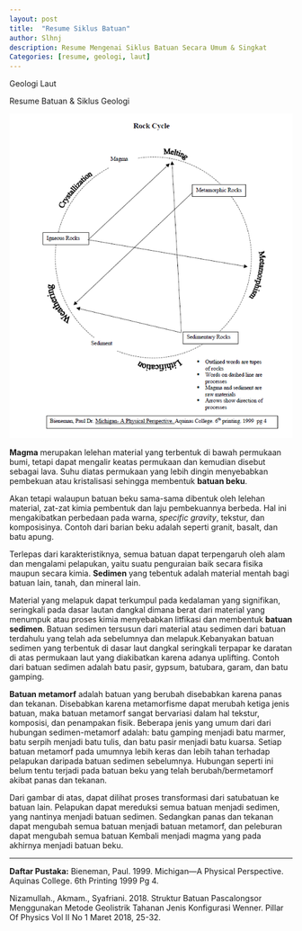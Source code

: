 ```yaml
---
layout: post
title:  "Resume Siklus Batuan"
author: Slhnj
description: Resume Mengenai Siklus Batuan Secara Umum & Singkat
Categories: [resume, geologi, laut]
---
```

Geologi Laut

Resume Batuan & Siklus Geologi

![Siklus Batuan](/_asset/_img/Reviwe/Satelit/siklusbatuan.png) <br>

**Magma** merupakan lelehan material yang terbentuk di bawah permukaan bumi, tetapi dapat mengalir keatas permukaan dan kemudian disebut sebagai lava. Suhu diatas permukaan yang lebih dingin menyebabkan pembekuan atau kristalisasi sehingga membentuk **batuan beku**.

Akan tetapi walaupun batuan beku sama-sama dibentuk oleh lelehan material, zat-zat kimia pembentuk dan laju pembekuannya berbeda. Hal ini mengakibatkan perbedaan pada warna, *specific gravity*, tekstur, dan komposisinya. Contoh dari barian beku adalah seperti granit, basalt, dan batu apung.
	
Terlepas dari karakteristiknya, semua batuan dapat terpengaruh oleh alam dan mengalami pelapukan, yaitu suatu penguraian baik secara fisika maupun secara kimia. **Sedimen** yang tebentuk adalah material mentah bagi batuan lain, tanah, dan mineral lain.

Material yang melapuk dapat terkumpul pada kedalaman yang signifikan, seringkali pada dasar lautan dangkal dimana berat dari material yang menumpuk atau proses kimia menyebabkan litfikasi dan membentuk **batuan sedimen**. Batuan sedimen tersusun dari material atau sedimen dari batuan terdahulu yang telah ada sebelumnya dan melapuk.Kebanyakan batuan sedimen yang terbentuk di dasar laut dangkal seringkali terpapar ke daratan di atas permukaan laut yang diakibatkan karena adanya uplifting. Contoh dari batuan sedimen adalah batu pasir, gypsum, batubara, garam, dan batu gamping.
	
**Batuan metamorf** adalah batuan yang berubah disebabkan karena panas dan tekanan. Disebabkan karena metamorfisme dapat merubah ketiga jenis batuan, maka batuan metamorf sangat bervariasi dalam hal tekstur, komposisi, dan penampakan fisik. Beberapa jenis yang umum dari dari hubungan sedimen-metamorf adalah: batu gamping menjadi batu marmer, batu serpih menjadi batu tulis, dan batu pasir menjadi batu kuarsa. Setiap batuan metamorf pada umumnya lebih keras dan lebih tahan terhadap pelapukan daripada batuan sedimen sebelumnya. Hubungan seperti ini belum tentu terjadi pada batuan beku yang telah berubah/bermetamorf akibat panas dan tekanan.



Dari gambar di atas, dapat dilihat proses transformasi dari satubatuan ke batuan lain. Pelapukan dapat mereduksi semua batuan menjadi sedimen, yang nantinya menjadi batuan sedimen. Sedangkan panas dan tekanan dapat mengubah semua batuan menjadi batuan metamorf, dan peleburan dapat mengubah semua batuan Kembali menjadi magma yang pada akhirnya menjadi batuan beku.

___
**Daftar Pustaka:**
Bieneman, Paul. 1999. Michigan—A Physical Perspective. Aquinas College. 6th Printing 1999 Pg 4.

Nizamullah., Akmam., Syafriani. 2018. Struktur Batuan Pascalongsor Menggunakan Metode Geolistrik Tahanan Jenis Konfigurasi Wenner. Pillar Of Physics Vol II No 1 Maret 2018, 25-32.
